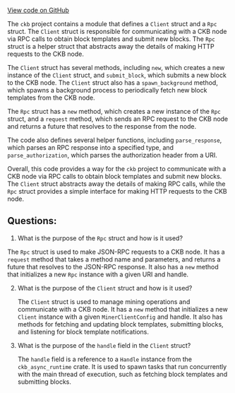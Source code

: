 [View code on GitHub](https://github.com/nervosnetwork/ckb/miner/src/client.rs)

The `ckb` project contains a module that defines a `Client` struct and a `Rpc` struct. The `Client` struct is responsible for communicating with a CKB node via RPC calls to obtain block templates and submit new blocks. The `Rpc` struct is a helper struct that abstracts away the details of making HTTP requests to the CKB node.

The `Client` struct has several methods, including `new`, which creates a new instance of the `Client` struct, and `submit_block`, which submits a new block to the CKB node. The `Client` struct also has a `spawn_background` method, which spawns a background process to periodically fetch new block templates from the CKB node.

The `Rpc` struct has a `new` method, which creates a new instance of the `Rpc` struct, and a `request` method, which sends an RPC request to the CKB node and returns a future that resolves to the response from the node.

The code also defines several helper functions, including `parse_response`, which parses an RPC response into a specified type, and `parse_authorization`, which parses the authorization header from a URI.

Overall, this code provides a way for the `ckb` project to communicate with a CKB node via RPC calls to obtain block templates and submit new blocks. The `Client` struct abstracts away the details of making RPC calls, while the `Rpc` struct provides a simple interface for making HTTP requests to the CKB node.
## Questions: 
 1. What is the purpose of the `Rpc` struct and how is it used?
   
   The `Rpc` struct is used to make JSON-RPC requests to a CKB node. It has a `request` method that takes a method name and parameters, and returns a future that resolves to the JSON-RPC response. It also has a `new` method that initializes a new `Rpc` instance with a given URI and handle.

2. What is the purpose of the `Client` struct and how is it used?
   
   The `Client` struct is used to manage mining operations and communicate with a CKB node. It has a `new` method that initializes a new `Client` instance with a given `MinerClientConfig` and handle. It also has methods for fetching and updating block templates, submitting blocks, and listening for block template notifications.

3. What is the purpose of the `handle` field in the `Client` struct?
   
   The `handle` field is a reference to a `Handle` instance from the `ckb_async_runtime` crate. It is used to spawn tasks that run concurrently with the main thread of execution, such as fetching block templates and submitting blocks.